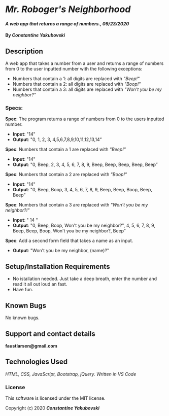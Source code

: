 
# _Mr. Roboger's Neighborhood_

#### _A web app that returns a range of  numbers., 09/23/2020_

#### By _**Constantine Yakubovski**_

## Description

A web app that takes a number from a user and returns a range of numbers from 0 to the user inputted number with the following exceptions:
-   Numbers that contain a 1: all digits are replaced with  _"Beep!"_
-   Numbers that contain a 2: all digits are replaced with  _"Boop!"_
-   Numbers that contain a 3: all digits are replaced with  _"Won't you be my neighbor?"_
### Specs:
   **Spec**: The program returns a range of numbers from 0 to the users inputted number.
-   **Input**: "14"
-   **Output**: "0, 1, 2, 3, 4,5,6,7,8,9,10,11,12,13,14”

**Spec**: Numbers that contain a 1 are replaced with _"Beep!"_
-   **Input**: "14"
-   **Output**: "0, Beep, 2, 3, 4, 5, 6, 7, 8, 9, Beep, Beep, Beep, Beep, Beep”

**Spec**: Numbers that contain a 2 are replaced with _"Boop!"_
-   **Input**: "14"
-   **Output**: "0, Beep, Boop, 3, 4, 5, 6, 7, 8, 9, Beep, Beep, Boop, Beep, Beep”

**Spec**: Numbers that contain a 3 are replaced with _"Won't you be my neighbor?!"_
-   **Input**: " 14 "
-   **Output**: "0, Beep, Boop, Won't you be my neighbor?", 4, 5, 6, 7, 8, 9, Beep, Beep, Boop, Won't you be my neighbor?, Beep”

**Spec**: Add a second form field that takes a name as an input.
-   **Output**: "Won't you be my neighbor, (name)?"

## Setup/Installation Requirements

*  No istallation needed. Just take a deep breath, enter the number and read it all out loud an fast.
* Have fun.

## Known Bugs

No known bugs.

## Support and contact details

__faustlarsen@gmail.com__
 
## Technologies Used

_HTML, CSS, JavaScript, Bootstrap, jQuery._
_Written in VS Code_

### License

This software is licensed under the MIT license.

Copyright (c) 2020 **_Constantine Yakubovski_**